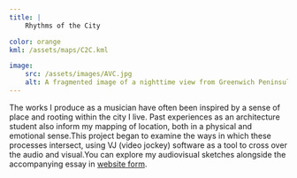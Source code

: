 ```yaml
---
title: | 
    Rhythms of the City

color: orange
kml: /assets/maps/C2C.kml

image:
    src: /assets/images/AVC.jpg
    alt: A fragmented image of a nighttime view from Greenwich Peninsula to Canary Wharf
---
```


The works I produce as a musician have often been inspired by a sense of place and rooting within the city I live. Past experiences as an architecture student also inform my mapping of location, both in a physical and emotional sense.This project began to examine the ways in which these processes intersect, using VJ (video jockey) software as a tool to cross over the audio and visual.You can explore my audiovisual sketches alongside the accompanying essay in [website form][website].

[website]: https://monoworks.hotglue.me/rhythms "Rhythms"